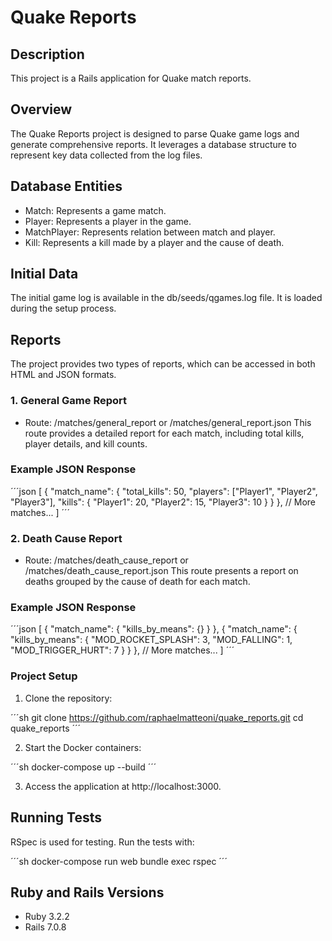 # Quake Reports

## Description
This project is a Rails application for Quake match reports.

## Overview
The Quake Reports project is designed to parse Quake game logs and generate comprehensive reports. It leverages a database structure to represent key data collected from the log files.

## Database Entities
- Match: Represents a game match.
- Player: Represents a player in the game.
- MatchPlayer: Represents relation between match and player.
- Kill: Represents a kill made by a player and the cause of death.

## Initial Data
The initial game log is available in the db/seeds/qgames.log file. It is loaded during the setup process.

## Reports
The project provides two types of reports, which can be accessed in both HTML and JSON formats.

### 1. General Game Report
- Route: /matches/general_report or /matches/general_report.json
This route provides a detailed report for each match, including total kills, player details, and kill counts.

### Example JSON Response

´´´json
[
  {
    "match_name": {
      "total_kills": 50,
      "players": ["Player1", "Player2", "Player3"],
      "kills": {
        "Player1": 20,
        "Player2": 15,
        "Player3": 10
      }
    }
  },
  // More matches...
]
´´´

### 2. Death Cause Report
- Route: /matches/death_cause_report or /matches/death_cause_report.json
This route presents a report on deaths grouped by the cause of death for each match.

### Example JSON Response

´´´json
[
  {
    "match_name": {
      "kills_by_means": {}
    }
  },
  {
    "match_name": {
      "kills_by_means": {
        "MOD_ROCKET_SPLASH": 3,
        "MOD_FALLING": 1,
        "MOD_TRIGGER_HURT": 7
      }
    }
  },
  // More matches...
]
´´´

### Project Setup

1. Clone the repository:

´´´sh
git clone https://github.com/raphaelmatteoni/quake_reports.git
cd quake_reports
´´´

2. Start the Docker containers:

´´´sh
docker-compose up --build
´´´

3. Access the application at http://localhost:3000.

## Running Tests
RSpec is used for testing. Run the tests with:

´´´sh
docker-compose run web bundle exec rspec
´´´

## Ruby and Rails Versions
- Ruby 3.2.2
- Rails 7.0.8